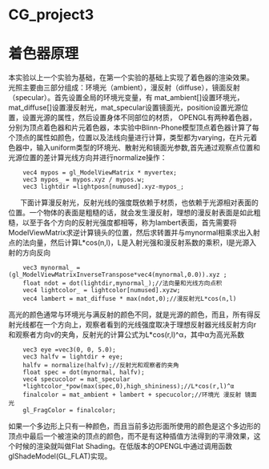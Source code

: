 # CG_project3
# 着色器原理
本实验以上一个实验为基础，在第一个实验的基础上实现了着色器的渲染效果。
光照主要由三部分组成：环境光（ambient），漫反射（diffuse），镜面反射（specular）。首先设置全局的环境光变量，有 mat_ambient[]设置环境光，mat_diffuse[]设置漫反射光，mat_specular设置镜面光，position设置光源位置，设置光源的属性，然后设置身体不同部位的材质，
OPENGL有两种着色器，分别为顶点着色器和片元着色器，本实验中Blinn-Phone模型顶点着色器计算了每个顶点的属性如颜色，位置以及法线向量进行计算，类型都为varying，在片元着色器中，输入uniform类型的环境光、散射光和镜面光参数,首先通过观察点位置和光源位置的差计算光线方向并进行normalize操作：
        
        vec4 mypos = gl_ModelViewMatrix * myvertex;
        vec3 mypos_ = mypos.xyz / mypos.w;
        vec3 lightdir =lightposn[numused].xyz-mypos_;
       
下面计算漫反射光，反射光线的强度既依赖于材质，也依赖于光源相对表面的位置。一个物体的表面是粗糙的话，就会发生漫反射，理想的漫反射表面是如此粗糙，以至于各个方向的反射光强度都相等，称为lambert表面，首先需要将ModelViewMatrix求逆计算镜头的位置，然后求转置并与mynormal相乘求出入射点的法向量，然后计算L*cos(n,l)，L是入射光强和漫反射系数的乘积，l是光源入射的方向反向 

        vec3 mynormal_ = (gl_ModelViewMatrixInverseTranspose*vec4(mynormal,0.0)).xyz ;
        float ndot = dot(lightdir,mynormal_);//法向量和光线方向点积
        vec4 lightcolor_ = lightcolor[numused].xyzw;
        vec4 lambert = mat_diffuse * max(ndot,0);//漫反射光L*cos(n,l)

高光的颜色通常与环境光与满反射的颜色不同，就是光源的颜色，而且，所有得反射光线都在一个方向上，观察者看到的光线强度取决于理想反射器光线反射方向r和观察者方向v的夹角，反射光的计算公式为L*cos(r,l)^α，其中α为高光系数

        vec3 eye =vec3(0, 0, 5.0);
        vec3 halfv = lightdir + eye;
        halfv = normalize(halfv);//反射光和观察者的夹角
        float spec = dot(mynormal, halfv);
        vec4 specucolor = mat_specular
        *lightcolor_*pow(max(spec,0),high_shininess);//L*cos(r,l)^α
        finalcolor = mat_ambient + lambert + specucolor;//环境光 漫反射 镜面光
        gl_FragColor = finalcolor;

如果一个多边形上只有一种颜色，而且当前多边形面所使用的颜色是这个多边形的顶点中最后一个被渲染的顶点的颜色，而不是有这种插值方法得到的平滑效果，这个时候的渲染就叫做Flat Shading。在低版本的OPENGL中通过调用函数glShadeModel(GL_FLAT)实现。
